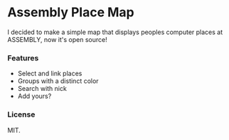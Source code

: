 Assembly Place Map
==================
I decided to make a simple map that displays peoples computer places at ASSEMBLY, now it's open source!

### Features
 * Select and link places
 * Groups with a distinct color
 * Search with nick
 * Add yours?
 
### License
MIT.